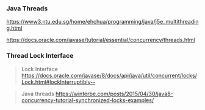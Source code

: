 ### Java Threads


https://www3.ntu.edu.sg/home/ehchua/programming/java/j5e_multithreading.html

https://docs.oracle.com/javase/tutorial/essential/concurrency/threads.html


### Thread Lock Interface



> Lock Interface https://docs.oracle.com/javase/8/docs/api/java/util/concurrent/locks/Lock.html#lockInterruptibly--

> Java threads https://winterbe.com/posts/2015/04/30/java8-concurrency-tutorial-synchronized-locks-examples/

